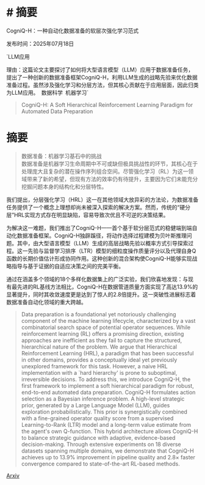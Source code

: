 # # 摘要  
CogniQ-H：一种自动化数据准备的软层次强化学习范式

发布时间：2025年07月18日

`LLM应用

理由：这篇论文主要探讨了如何将大型语言模型（LLM）应用于数据准备任务，提出了一种创新的数据准备框架CogniQ-H，利用LLM生成的战略先验来优化数据准备过程。虽然涉及强化学习和分层方法，但其核心贡献在于应用层面，因此归类为LLM应用。` `数据科学` `机器学习`

> CogniQ-H: A Soft Hierarchical Reinforcement Learning Paradigm for Automated Data Preparation

# 摘要

> 数据准备：机器学习基石中的挑战  
数据准备是机器学习生命周期中不可或缺但极具挑战性的环节，其核心在于处理庞大且复杂的潜在操作序列组合空间。尽管强化学习（RL）为这一领域带来了新的希望，但现有方法的效率仍有待提升，主要因为它们未能充分挖掘问题本身的结构化和分层特性。

我们提出，分层强化学习（HRL）这一在其他领域大放异彩的方法论，为数据准备任务提供了一个概念上理想却尚未被深入探索的解决方案。然而，传统的“硬分层”HRL实现方式存在明显缺陷，容易导致次优且不可逆的决策结果。

为解决这一难题，我们推出了CogniQ-H——首个基于软分层范式的稳健端到端自动化数据准备框架。CogniQ-H独辟蹊径，将动作选择过程建模为贝叶斯推理问题。其中，由大型语言模型（LLM）生成的高层战略先验以概率方式引导探索过程。这一先验与监督学习排序（LTR）模型的细粒度操作质量评分以及代理自身Q函数的长期价值估计形成协同作用。这种创新的混合架构使CogniQ-H能够实现战略指导与基于证据的自适应决策之间的完美平衡。

通过在涵盖多个领域的18个多样化数据集上的广泛实验，我们欣喜地发现：与现有最先进的RL基线方法相比，CogniQ-H在数据管道质量方面实现了高达13.9%的显著提升，同时其收敛速度更是达到了惊人的2.8倍提升。这一突破性进展标志着数据准备自动化领域的重大跨越。


> Data preparation is a foundational yet notoriously challenging component of the machine learning lifecycle, characterized by a vast combinatorial search space of potential operator sequences. While reinforcement learning (RL) offers a promising direction, existing approaches are inefficient as they fail to capture the structured, hierarchical nature of the problem. We argue that Hierarchical Reinforcement Learning (HRL), a paradigm that has been successful in other domains, provides a conceptually ideal yet previously unexplored framework for this task. However, a naive HRL implementation with a `hard hierarchy' is prone to suboptimal, irreversible decisions. To address this, we introduce CogniQ-H, the first framework to implement a soft hierarchical paradigm for robust, end-to-end automated data preparation. CogniQ-H formulates action selection as a Bayesian inference problem. A high-level strategic prior, generated by a Large Language Model (LLM), guides exploration probabilistically. This prior is synergistically combined with a fine-grained operator quality score from a supervised Learning-to-Rank (LTR) model and a long-term value estimate from the agent's own Q-function. This hybrid architecture allows CogniQ-H to balance strategic guidance with adaptive, evidence-based decision-making. Through extensive experiments on 18 diverse datasets spanning multiple domains, we demonstrate that CogniQ-H achieves up to 13.9\% improvement in pipeline quality and 2.8$\times$ faster convergence compared to state-of-the-art RL-based methods.

[Arxiv](https://arxiv.org/abs/2507.13710)